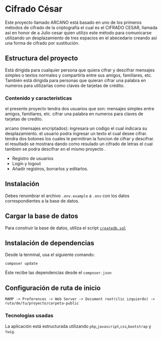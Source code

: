 # Cifrado César
Este proyecto llamado ARCANO está basado en uno de los primeros métodos de cifrado de la criptografía el cual es el CIFRADO CESAR, llamada así en honor de a Julio cesar quien utilizo este método para comunicarse utilizando un desplazamiento de tres espacios en el abecedario creando así una forma de cifrado por sustitución.

## Estructura del proyecto

Está dirigida para cualquier persona que quiera cifrar y descifrar mensajes simples o textos normales y compartirla entre sus amigos, familiares, etc.
También está dirigida para personas que quieran cifrar una palabra en numeros para utilizarlas como claves de tarjetas de crédito.

### Contenido y características
el presente proyecto tendra dos usuarios que son:
mensajes simples entre amigos, familiares, etc.
cifrar una palabra en numeros para claves de tarjetas de credito.

arcano (mensajes encriptados):
ingresara un codigo el cual indicara su desplazamiento. 
el usuario podra ingresar un texto el cual desee cifrar.
tendra dos botones los cuales le permitiran la funcion de cifrar y descifrar.
el resultado se mostrara 
 dando como resulado un cifrado de letras el cual tambien se podra descifrar en el mismo proyecto .
- Registro de usuarios
- Login y logout
- Añadir registros, borrarlos y editarlos.


## Instalación

Debes renombrar el archivo `.env.example` a `.env`
con los datos correspondientes a la base de datos. 

## Cargar la base de datos

Para construir la base de datos, 
utiliza el script [`createdb.sql`](https://github.com/AdryDev92/peluqueria_canina/blob/master/createdb.sql)

## Instalación de dependencias
Desde la terminal, usa el siguiente comando:

```
composer update
```

Éste recibe las dependencias desde el `composer.json`

## Configuración de ruta de inicio

```
MAMP -> Preferences -> Web Server -> Document root(clic izquierdo) -> ruta/de/tu/proyecto/carpeta-public
```

### Tecnologías usadas

La aplicación está estructurada utilizando
`php`,`javascript`,`css`,`bootstrap` y `twig`.
